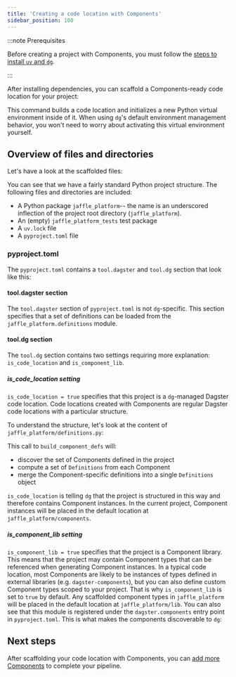 ```yaml
---
title: 'Creating a code location with Components'
sidebar_position: 100
---
```


:::note Prerequisites

Before creating a project with Components, you must follow the [steps to install `uv` and `dg`](/guides/labs/components/index.md#installation).

:::

After installing dependencies, you can scaffold a Components-ready code location for your project:

<CliInvocationExample path="docs_beta_snippets/docs_beta_snippets/guides/components/index/2-scaffold.txt"  />

This command builds a code location and initializes a new Python
virtual environment inside of it. When using `dg`'s default environment
management behavior, you won't need to worry about activating this virtual environment yourself.

## Overview of files and directories

Let's have a look at the scaffolded files:

<CliInvocationExample path="docs_beta_snippets/docs_beta_snippets/guides/components/index/3-tree.txt" />

You can see that we have a fairly standard Python project structure. The following files and directories are included:

- A Python package `jaffle_platform`-- the name is an underscored inflection of the
project root directory (`jaffle_platform`).
- An (empty) `jaffle_platform_tests` test package
- A `uv.lock` file
- A `pyproject.toml` file

### pyproject.toml

The `pyproject.toml` contains a `tool.dagster` and `tool.dg` section that look like
this:

<CodeExample path="docs_beta_snippets/docs_beta_snippets/guides/components/index/4-pyproject.toml" language="TOML" title="jaffle-platform/pyproject.toml" />

#### tool.dagster section

The `tool.dagster` section of `pyproject.toml` is not `dg`-specific. This section specifies that a set of definitions can be loaded from the `jaffle_platform.definitions` module.

#### tool.dg section

The `tool.dg` section contains two settings requiring more explanation: `is_code_location` and `is_component_lib`.

##### is_code_location setting

`is_code_location = true` specifies that this project is a `dg`-managed Dagster code location. Code locations created with Components are regular Dagster code locations with a particular structure.

To understand the structure, let's look at the content of `jaffle_platform/definitions.py`:

<CodeExample path="docs_beta_snippets/docs_beta_snippets/guides/components/index/5-definitions.py" language="Python" title="jaffle-platform/jaffle_platform/definitions.py" />

This call to `build_component_defs` will:

- discover the set of Components defined in the project
- compute a set of `Definitions` from each Component
- merge the Component-specific definitions into a single `Definitions` object

`is_code_location` is telling `dg` that the project is structured in this way and therefore contains Component instances. In the current project, Component instances will be placed in the default location at `jaffle_platform/components`.

##### is_component_lib setting

`is_component_lib = true` specifies that the project is a Component library. This means that the project may contain Component types that can be referenced when generating Component instances. In a typical code location, most Components
are likely to be instances of types defined in external libraries (e.g. `dagster-components`), but you can also define custom Component types scoped to your project. That is why `is_component_lib` is set to `true` by default. Any scaffolded component types in `jaffle_platform` will be placed in the default location at `jaffle_platform/lib`. You can also see that this
module is registered under the `dagster.components` entry point in `pyproject.toml`. This is what makes the components discoverable to `dg`:

<CodeExample path="docs_beta_snippets/docs_beta_snippets/guides/components/index/6-pyproject.toml" language="TOML" title="jaffle-platform/pyproject.toml" />

## Next steps

After scaffolding your code location with Components, you can [add more Components](adding-components-yaml) to complete your pipeline.